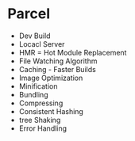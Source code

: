 # Parcel
- Dev Build
- Locacl Server
- HMR = Hot Module Replacement
- File Watching Algorithm 
- Caching - Faster Builds
- Image Optimization
- Minification
- Bundling
- Compressing
- Consistent Hashing
- tree Shaking
- Error Handling
